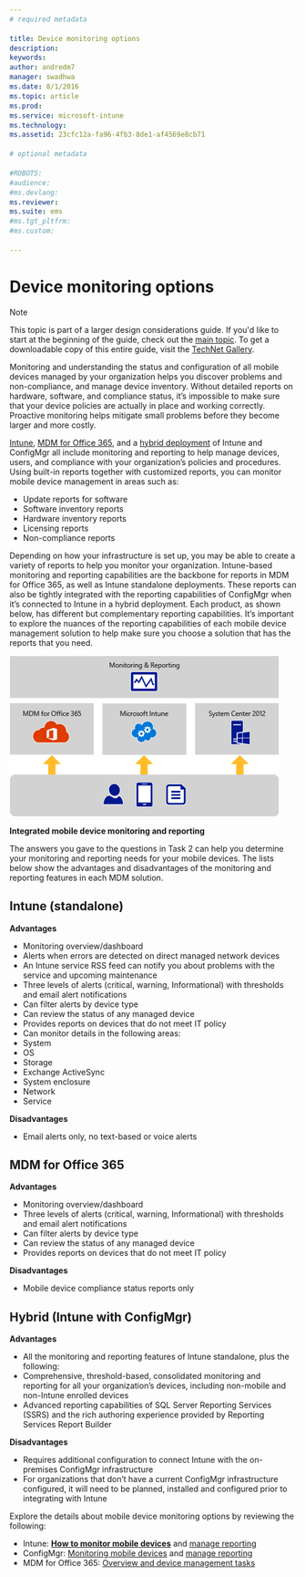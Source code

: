 ```yaml
---
# required metadata

title: Device monitoring options
description:
keywords:
author: andredm7
manager: swadhwa
ms.date: 8/1/2016
ms.topic: article
ms.prod:
ms.service: microsoft-intune
ms.technology:
ms.assetid: 23cfc12a-fa96-4fb3-8de1-af4569e8cb71

# optional metadata

#ROBOTS:
#audience:
#ms.devlang:
ms.reviewer: 
ms.suite: ems
#ms.tgt_pltfrm:
#ms.custom:

---
```


# Device monitoring options

>[!NOTE]
>This topic is part of a larger design considerations guide. If you'd like to start at the beginning of the guide, check out the [main topic](mdm-design-considerations-guide.md). To get a downloadable copy of this entire guide, visit the [TechNet Gallery](https://gallery.technet.microsoft.com/Mobile-Device-Management-7d401582).

Monitoring and understanding the status and configuration of all mobile devices managed by your organization helps you discover problems and non-compliance, and manage device inventory. Without detailed reports on hardware, software, and compliance status, it’s impossible to make sure that your device policies are actually in place and working correctly. Proactive monitoring helps mitigate small problems before they become larger and more costly.

[Intune](/Intune/deploy-use/monitoring-and-reports-with-microsoft-intune), [MDM for Office 365](https://technet.microsoft.com/library/faa7d8e5-645d-4d59-839c-c8d4c1869e4a(v=technet.10).aspx), and a [hybrid deployment](https://technet.microsoft.com/library/gg699377.aspx) of Intune and ConfigMgr all include monitoring and reporting to help manage devices, users, and compliance with your organization’s policies and procedures. Using built-in reports together with customized reports, you can monitor mobile device management in areas such as:

- Update reports for software
- Software inventory reports
- Hardware inventory reports
- Licensing reports
- Non-compliance reports

Depending on how your infrastructure is set up, you may be able to create a variety of reports to help you monitor your organization. Intune-based monitoring and reporting capabilities are the backbone for reports in MDM for Office 365, as well as Intune standalone deployments. These reports can also be tightly integrated with the reporting capabilities of ConfigMgr when it’s connected to Intune in a hybrid deployment. Each product, as shown below, has different but complementary reporting capabilities. It’s important to explore the nuances of the reporting capabilities of each mobile device management solution to help make sure you choose a solution that has the reports that you need.

![Integrated mobile device monitoring and reporting](./media/MDM_Figure_05.png)

**Integrated mobile device monitoring and reporting**

The answers you gave to the questions in Task 2 can help you determine your monitoring and reporting needs for your mobile devices. The lists below show the advantages and disadvantages of the monitoring and reporting features in each MDM solution.

## Intune (standalone)

**Advantages**

- Monitoring overview/dashboard
- Alerts when errors are detected on direct managed network devices
- An Intune service RSS feed can notify you about problems with the service and upcoming maintenance
- Three levels of alerts (critical, warning, Informational) with thresholds and email alert notifications
- Can filter alerts by device type
- Can review the status of any managed device
- Provides reports on devices that do not meet IT policy
- Can monitor details in the following areas:
 - System
 - OS
 - Storage
 - Exchange ActiveSync
 - System enclosure
 - Network
 - Service

**Disadvantages**

- Email alerts only, no text-based or voice alerts

## MDM for Office 365

**Advantages**

- Monitoring overview/dashboard
- Three levels of alerts (critical, warning, Informational) with thresholds and email alert notifications
- Can filter alerts by device type
- Can review the status of any managed device
- Provides reports on devices that do not meet IT policy

**Disadvantages**

- Mobile device compliance status reports only

## Hybrid (Intune with ConfigMgr)

**Advantages**

- All the monitoring and reporting features of Intune standalone, plus the following:
 - Comprehensive, threshold-based, consolidated monitoring and reporting for all your organization’s devices, including non-mobile and non-Intune enrolled devices
 - Advanced reporting capabilities of SQL Server Reporting Services (SSRS) and the rich authoring experience provided by Reporting Services Report Builder

**Disadvantages**

- Requires additional configuration to connect Intune with the on-premises ConfigMgr infrastructure
- For organizations that don’t have a current ConfigMgr infrastructure configured, it will need to be planned, installed and configured prior to integrating with Intune

Explore the details about mobile device monitoring options by reviewing the following:

- Intune: **[How to monitor mobile devices](https://technet.microsoft.com/library/jj733634.aspx)** and [manage reporting](/Intune/deploy-use/monitoring-and-reports-with-microsoft-intune)
- ConfigMgr: [Monitoring mobile devices](https://technet.microsoft.com/library/gg682128.aspx) and [manage reporting](https://technet.microsoft.com/library/gg699377.aspx)
- MDM for Office 365: [Overview and device management tasks](https://technet.microsoft.com/en-us/library/ms.o365.cc.devicepolicy.aspx)
